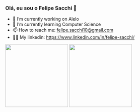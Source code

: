 ### Olá, eu sou o Felipe Sacchi 👋

- 🔭 I’m currently working on Alelo
- 🌱 I’m currently learning Computer Science
- 📫 How to reach me: felipe.sacchi10@gmail.com
- 🐱‍💻 My linkedin: https://www.linkedin.com/in/felipe-sacchi/

<div>
  <a>
    <img align="center" height="199" src="https://github-readme-stats.vercel.app/api?username=felipesacchi&show_icons=true&theme=dark" />
  </a>
  <a>
    <img align="center" height="199" src="https://github-readme-stats.vercel.app/api/top-langs/?username=felipesacchi&layout=compact&theme=dark" />
  </a>
</div>

